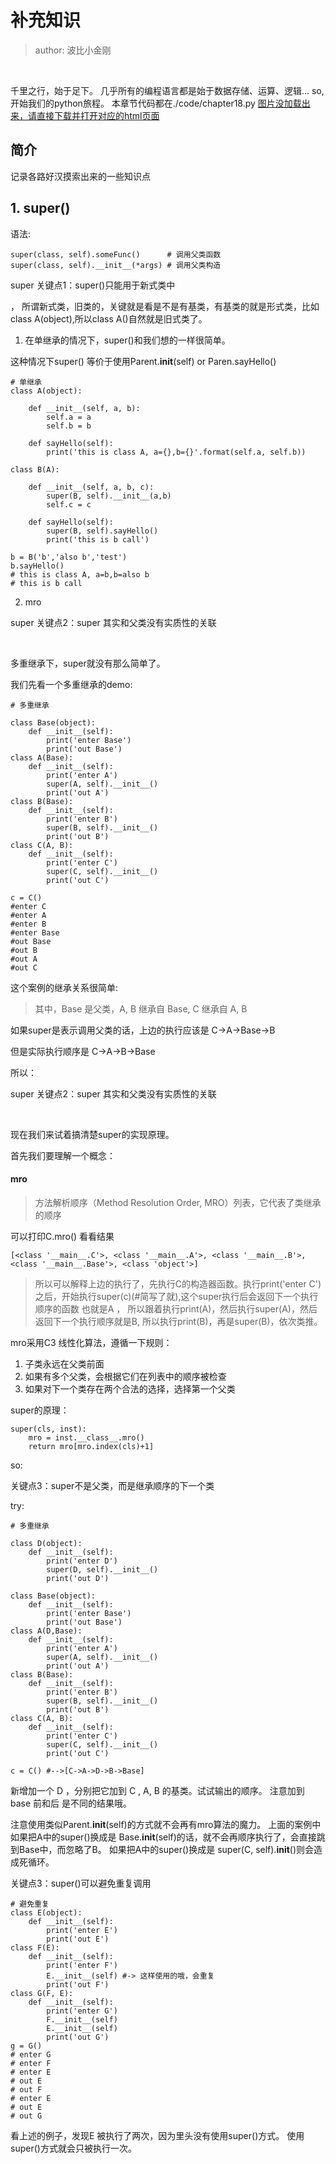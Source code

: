 # 补充知识
>author: 波比小金刚

<br/>

千里之行，始于足下。
几乎所有的编程语言都是始于数据存储、运算、逻辑...
so, 开始我们的python旅程。
本章节代码都在./code/chapter18.py
<a href="#">图片没加载出来，请直接下载并打开对应的html页面</a>

## 简介

记录各路好汉摸索出来的一些知识点


## 1. super()

语法:

```
super(class, self).someFunc()      # 调用父类函数
super(class, self).__init__(*args) # 调用父类构造
```

<p style="color:'red'">super 关键点1：super()只能用于新式类中</p>，
所谓新式类，旧类的，关键就是看是不是有基类，有基类的就是形式类，比如class A(object),所以class A()自然就是旧式类了。

1. 在单继承的情况下，super()和我们想的一样很简单。

这种情况下super() 等价于使用Parent.__init__(self) or Paren.sayHello()

```
# 单继承
class A(object):

    def __init__(self, a, b):
        self.a = a
        self.b = b

    def sayHello(self):
        print('this is class A, a={},b={}'.format(self.a, self.b))

class B(A):

    def __init__(self, a, b, c):
        super(B, self).__init__(a,b)
        self.c = c

    def sayHello(self):
        super(B, self).sayHello() 
        print('this is b call')

b = B('b','also b','test')
b.sayHello() 
# this is class A, a=b,b=also b
# this is b call
```

2. mro

<p style="color:'red'">super 关键点2：super 其实和父类没有实质性的关联</p><br/>


多重继承下，super就没有那么简单了。

我们先看一个多重继承的demo:

```
# 多重继承

class Base(object):
    def __init__(self):
        print('enter Base')
        print('out Base')
class A(Base):
    def __init__(self):
        print('enter A')
        super(A, self).__init__()
        print('out A')
class B(Base):
    def __init__(self):
        print('enter B')
        super(B, self).__init__()
        print('out B')
class C(A, B):
    def __init__(self):
        print('enter C')
        super(C, self).__init__()
        print('out C')

c = C()
#enter C
#enter A
#enter B
#enter Base
#out Base
#out B
#out A
#out C
```

这个案例的继承关系很简单:
>其中，Base 是父类，A, B 继承自 Base, C 继承自 A, B

如果super是表示调用父类的话，上边的执行应该是 C->A->Base->B

但是实际执行顺序是 C->A->B->Base

所以：

<p style="color:'red'">super 关键点2：super 其实和父类没有实质性的关联</p><br/>

现在我们来试着搞清楚super的实现原理。

首先我们要理解一个概念：

#### mro

>方法解析顺序（Method Resolution Order, MRO）列表，它代表了类继承的顺序

可以打印C.mro() 看看结果
```
[<class '__main__.C'>, <class '__main__.A'>, <class '__main__.B'>, <class '__main__.Base'>, <class 'object'>]
```

>所以可以解释上边的执行了，先执行C的构造器函数。执行print('enter C')之后，开始执行super(c)(#简写了就),这个super执行后会返回下一个执行顺序的函数 也就是A ， 所以跟着执行print(A)，然后执行super(A)，然后返回下一个执行顺序就是B,
所以执行print(B)，再是super(B)，依次类推。

mro采用C3 线性化算法，遵循一下规则：
1. 子类永远在父类前面
2. 如果有多个父类，会根据它们在列表中的顺序被检查
3. 如果对下一个类存在两个合法的选择，选择第一个父类

super的原理：

```
super(cls, inst):
    mro = inst.__class__.mro()
    return mro[mro.index(cls)+1]
```

so:
<p style="color:'red'">关键点3：super不是父类，而是继承顺序的下一个类</p>

try:

```
# 多重继承

class D(object):
    def __init__(self):
        print('enter D')
        super(D, self).__init__()
        print('out D')

class Base(object):
    def __init__(self):
        print('enter Base')
        print('out Base')
class A(D,Base):
    def __init__(self):
        print('enter A')
        super(A, self).__init__()
        print('out A')
class B(Base):
    def __init__(self):
        print('enter B')
        super(B, self).__init__()
        print('out B')
class C(A, B):
    def __init__(self):
        print('enter C')
        super(C, self).__init__()
        print('out C')

c = C() #-->[C->A->D->B->Base]
```

新增加一个 D ，分别把它加到 C , A, B 的基类。试试输出的顺序。
注意加到 base 前和后 是不同的结果哦。

注意使用类似Parent.__init__(self)的方式就不会再有mro算法的魔力。
上面的案例中如果把A中的super()换成是 Base.__init__(self)的话，就不会再顺序执行了，会直接跳到Base中，而忽略了B。
如果把A中的super()换成是 super(C, self).__init__()则会造成死循环。

<p style="color:'red'">关键点3：super()可以避免重复调用</p>

```
# 避免重复
class E(object):
    def __init__(self):
        print('enter E')
        print('out E')
class F(E):
    def __init__(self):
        print('enter F')
        E.__init__(self) #-> 这样使用的哦，会重复
        print('out F')
class G(F, E):
    def __init__(self):
        print('enter G')
        F.__init__(self)
        E.__init__(self)
        print('out G')
g = G()
# enter G
# enter F
# enter E
# out E
# out F
# enter E
# out E
# out G
```

看上述的例子，发现E 被执行了两次，因为里头没有使用super()方式。
使用super()方式就会只被执行一次。